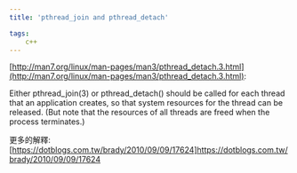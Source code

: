 ```yaml
---
title: 'pthread_join and pthread_detach'

tags:
    c++  
---
```


[http://man7.org/linux/man-pages/man3/pthread_detach.3.html](http://man7.org/linux/man-pages/man3/pthread_detach.3.html):

Either pthread_join(3) or pthread_detach() should be called for each thread
       that an application creates, so that system resources for the thread can be
       released.  (But note that the resources of all threads are freed when the
       process terminates.)

更多的解釋:
[https://dotblogs.com.tw/brady/2010/09/09/17624]https://dotblogs.com.tw/brady/2010/09/09/17624       
